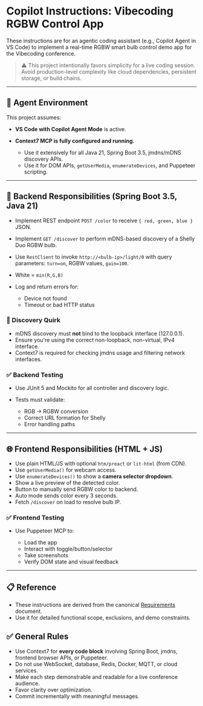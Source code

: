 # Copilot Instructions: Vibecoding RGBW Control App

These instructions are for an agentic coding assistant (e.g., Copilot Agent in VS Code) to implement a real-time RGBW smart bulb control demo app for the Vibecoding conference.

> ⚠️ This project intentionally favors simplicity for a live coding session. Avoid production-level complexity like cloud dependencies, persistent storage, or build chains.

---

## 🧠 Agent Environment

This project assumes:

* **VS Code with Copilot Agent Mode** is active.
* **Context7 MCP is fully configured and running.**

  * Use it extensively for all Java 21, Spring Boot 3.5, jmdns/mDNS discovery APIs.
  * Use it for DOM APIs, `getUserMedia`, `enumerateDevices`, and Puppeteer scripting.

---

## 🔧 Backend Responsibilities (Spring Boot 3.5, Java 21)

* Implement REST endpoint `POST /color` to receive `{ red, green, blue }` JSON.
* Implement `GET /discover` to perform mDNS-based discovery of a Shelly Duo RGBW bulb.
* Use `RestClient` to invoke `http://<bulb-ip>/light/0` with query parameters: `turn=on`, RGBW values, `gain=100`.
* White = `min(R,G,B)`
* Log and return errors for:

  * Device not found
  * Timeout or bad HTTP status

### 🧭 Discovery Quirk

* mDNS discovery must **not** bind to the loopback interface (127.0.0.1).
* Ensure you're using the correct non-loopback, non-virtual, IPv4 interface.
* Context7 is required for checking jmdns usage and filtering network interfaces.

### ✅ Backend Testing

* Use JUnit 5 and Mockito for all controller and discovery logic.
* Tests must validate:

  * RGB → RGBW conversion
  * Correct URL formation for Shelly
  * Error handling paths

---

## 🌐 Frontend Responsibilities (HTML + JS)

* Use plain HTML/JS with optional `htm/preact` or `lit-html` (from CDN).
* Use `getUserMedia()` for webcam access.
* Use `enumerateDevices()` to show a **camera selector dropdown**.
* Show a live preview of the detected color.
* Button to manually send RGBW color to backend.
* Auto mode sends color every 3 seconds.
* Fetch `/discover` on load to resolve bulb IP.

### ✅ Frontend Testing

* Use Puppeteer MCP to:

  * Load the app
  * Interact with toggle/button/selector
  * Take screenshots
  * Verify DOM state and visual feedback

---

## 📋 Reference

* These instructions are derived from the canonical [Requirements](../docs/Requirements.md) document.
* Use it for detailed functional scope, exclusions, and demo constraints.

## ✅ General Rules

* Use Context7 for **every code block** involving Spring Boot, jmdns, frontend browser APIs, or Puppeteer.
* Do not use WebSocket, database, Redis, Docker, MQTT, or cloud services.
* Make each step demonstrable and readable for a live conference audience.
* Favor clarity over optimization.
* Commit incrementally with meaningful messages.
